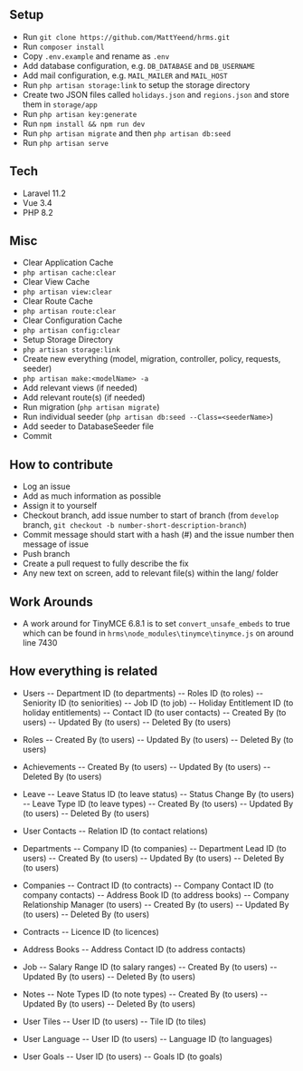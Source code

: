 ## Setup

- Run `git clone https://github.com/MattYeend/hrms.git`
- Run `composer install`
- Copy `.env.example` and rename as `.env`
- Add database configuration, e.g. `DB_DATABASE` and `DB_USERNAME`
- Add mail configuration, e.g. `MAIL_MAILER` and `MAIL_HOST`
- Run `php artisan storage:link` to setup the storage directory
- Create two JSON files called `holidays.json` and `regions.json` and store them in `storage/app`
- Run `php artisan key:generate`
- Run `npm install && npm run dev`
- Run `php artisan migrate` and then `php artisan db:seed`
- Run `php artisan serve`

## Tech
- Laravel 11.2
- Vue 3.4
- PHP 8.2

## Misc
- Clear Application Cache
- `php artisan cache:clear`
- Clear View Cache
- `php artisan view:clear`
- Clear Route Cache 
- `php artisan route:clear`
- Clear Configuration Cache
- `php artisan config:clear`
- Setup Storage Directory
- `php artisan storage:link`
- Create new everything (model, migration, controller, policy, requests, seeder)
- `php artisan make:<modelName> -a`
- Add relevant views (if needed)
- Add relevant route(s) (if needed)
- Run migration (`php artisan migrate`)
- Run individual seeder (`php artisan db:seed --Class=<seederName>`)
- Add seeder to DatabaseSeeder file
- Commit

## How to contribute
- Log an issue
- Add as much information as possible
- Assign it to yourself
- Checkout branch, add issue number to start of branch (from `develop` branch, `git checkout -b number-short-description-branch`)
- Commit message should start with a hash (#) and the issue number then message of issue
- Push branch
- Create a pull request to fully describe the fix
- Any new text on screen, add to relevant file(s) within the lang/ folder

## Work Arounds
- A work around for TinyMCE 6.8.1 is to set `convert_unsafe_embeds` to true which can be found in `hrms\node_modules\tinymce\tinymce.js` on around line 7430 

## How everything is related
- Users
-- Department ID (to departments)
-- Roles ID (to roles)
-- Seniority ID (to seniorities)
-- Job ID (to job)
-- Holiday Entitlement ID (to holiday entitlements)
-- Contact ID (to user contacts)
-- Created By (to users)
-- Updated By (to users)
-- Deleted By (to users)

- Roles
-- Created By (to users)
-- Updated By (to users)
-- Deleted By (to users)

- Achievements
-- Created By (to users)
-- Updated By (to users)
-- Deleted By (to users)

- Leave
-- Leave Status ID (to leave status)
-- Status Change By (to users)
-- Leave Type ID (to leave types)
-- Created By (to users)
-- Updated By (to users)
-- Deleted By (to users)

- User Contacts
-- Relation ID (to contact relations)

- Departments
-- Company ID (to companies)
-- Department Lead ID (to users)
-- Created By (to users)
-- Updated By (to users)
-- Deleted By (to users)

- Companies
-- Contract ID (to contracts)
-- Company Contact ID (to company contacts)
-- Address Book ID (to address books)
-- Company Relationship Manager (to users)
-- Created By (to users)
-- Updated By (to users)
-- Deleted By (to users)

- Contracts
-- Licence ID (to licences)

- Address Books
-- Address Contact ID (to address contacts)

- Job
-- Salary Range ID (to salary ranges)
-- Created By (to users)
-- Updated By (to users)
-- Deleted By (to users)

- Notes
-- Note Types ID (to note types)
-- Created By (to users)
-- Updated By (to users)
-- Deleted By (to users)

- User Tiles
-- User ID (to users)
-- Tile ID (to tiles)

- User Language
-- User ID (to users)
-- Language ID (to languages)

- User Goals
-- User ID (to users)
-- Goals ID (to goals)